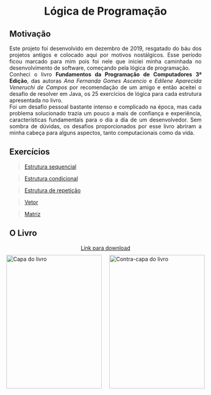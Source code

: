 <h1 style="text-align: center">
    Lógica de Programação
</h1>

## Motivação
<p style="text-align: justify;">
    Este projeto foi desenvolvido em dezembro de 2019, resgatado do báu dos projetos antigos e colocado aqui por motivos nostálgicos. Esse período ficou marcado para mim pois foi nele que iniciei minha caminhada no desenvolvimento de software, começando pela lógica de programação.
    <br>Conheci o livro <b>Fundamentos da Programação de Computadores 3ª Edição</b>, das autoras <i>Ana Fernanda Gomes Ascencio</i> e <i>Edilene Aparecida Veneruchi de Campos</i> por recomendação de um amigo e então aceitei o desafio de resolver em Java, os 25 exercícios de lógica para cada estrutura apresentada no livro. 
    <br>Foi um desafio pessoal bastante intenso e complicado na época, mas cada problema solucionado trazia um pouco a mais de confiança e experiência, características fundamentais para o dia a dia de um desenvolvedor. Sem sombra de dúvidas, os desafios proporcionados por esse livro abriram a minha cabeça para alguns aspectos, tanto computacionais como da vida.
</p>

## Exercícios
 
> <a href="https://github.com/Richardeveloper/logica-programacao/tree/master/src/sequencial">Estrutura sequencial</a>

> <a href="https://github.com/Richardeveloper/logica-programacao/tree/master/src/condicional">Estrutura condicional</a>

> <a href="https://github.com/Richardeveloper/logica-programacao/tree/master/src/repeticao">Estrutura de repetição</a>

> <a href="https://github.com/Richardeveloper/logica-programacao/tree/master/src/vetor">Vetor</a>

> <a href="https://github.com/Richardeveloper/logica-programacao/tree/master/src/matriz">Matriz</a>

## O Livro

<div style="text-align: center">
    <a href="https://www.academia.edu/42056797/Fundamentos_da_PROGRAMA%C3%87%C3%83O_de">Link para download</a>
</div>

<div style="display: flex; justify-content: center">
    <div style="padding: 10px">
        <img src="https://m.media-amazon.com/images/I/81HITrV4GXL._SL1500_.jpg" height=350 width=250 alt="Capa do livro">
    </div>
    <div style="padding: 10px">
        <img src="https://m.media-amazon.com/images/I/81PZMZlijoL._SL1500_.jpg" height=350 width=250 alt="Contra-capa do livro">
    </div>
</div>